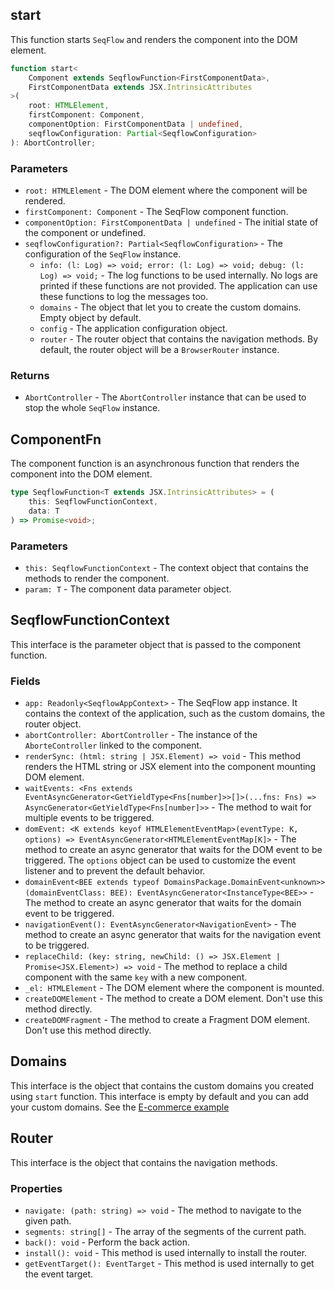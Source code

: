 ## start

This function starts `SeqFlow` and renders the component into the DOM element.

```ts
function start<
	Component extends SeqflowFunction<FirstComponentData>,
	FirstComponentData extends JSX.IntrinsicAttributes
>(
	root: HTMLElement,
	firstComponent: Component,
	componentOption: FirstComponentData | undefined,
	seqflowConfiguration: Partial<SeqflowConfiguration>
): AbortController;
```

### Parameters

- `root: HTMLElement` - The DOM element where the component will be rendered.
- `firstComponent: Component` - The SeqFlow component function.
- `componentOption: FirstComponentData | undefined` - The initial state of the component or undefined.
- `seqflowConfiguration?: Partial<SeqflowConfiguration>` - The configuration of the `SeqFlow` instance.
     - `info: (l: Log) => void; error: (l: Log) => void; debug: (l: Log) => void;` - The log functions to be used internally. No logs are printed if these functions are not provided. The application can use these functions to log the messages too.
     - `domains` - The object that let you to create the custom domains. Empty object by default.
     - `config` - The application configuration object.
     - `router` - The router object that contains the navigation methods. By default, the router object will be a `BrowserRouter` instance.

### Returns

- `AbortController` - The `AbortController` instance that can be used to stop the whole `SeqFlow` instance.

## ComponentFn

The component function is an asynchronous function that renders the component into the DOM element.

```ts
type SeqflowFunction<T extends JSX.IntrinsicAttributes> = (
	this: SeqflowFunctionContext,
	data: T
) => Promise<void>;
```

### Parameters

- `this: SeqflowFunctionContext` - The context object that contains the methods to render the component.
- `param: T` - The component data parameter object.

## SeqflowFunctionContext

This interface is the parameter object that is passed to the component function.

### Fields

- `app: Readonly<SeqflowAppContext>` - The SeqFlow app instance. It contains the context of the application, such as the custom domains, the router object.
- `abortController: AbortController` - The instance of the `AborteController` linked to the component.
- `renderSync: (html: string | JSX.Element) => void` - This method renders the HTML string or JSX element into the component mounting DOM element.
- `waitEvents: <Fns extends EventAsyncGenerator<GetYieldType<Fns[number]>>[]>(...fns: Fns) => AsyncGenerator<GetYieldType<Fns[number]>>` - The method to wait for multiple events to be triggered.
- `domEvent: <K extends keyof HTMLElementEventMap>(eventType: K, options) => EventAsyncGenerator<HTMLElementEventMap[K]>` - The method to create an async generator that waits for the DOM event to be triggered. The `options` object can be used to customize the event listener and to prevent the default behavior.
- `domainEvent<BEE extends typeof DomainsPackage.DomainEvent<unknown>>(domainEventClass: BEE): EventAsyncGenerator<InstanceType<BEE>>` - The method to create an async generator that waits for the domain event to be triggered.
- `navigationEvent(): EventAsyncGenerator<NavigationEvent>` - The method to create an async generator that waits for the navigation event to be triggered.
- `replaceChild: (key: string, newChild: () => JSX.Element | Promise<JSX.Element>) => void` - The method to replace a child component with the same `key` with a new component.
- `_el: HTMLElement` - The DOM element where the component is mounted.
- `createDOMElement` - The method to create a DOM element. Don't use this method directly.
- `createDOMFragment` - The method to create a Fragment DOM element. Don't use this method directly.

## Domains

This interface is the object that contains the custom domains you created using `start` function.
This interface is empty by default and you can add your custom domains. See the <a target="_blank" href="https://github.com/allevo/seqflow-js/tree/main/examples/e-commerce">E-commerce example</a>

## Router

This interface is the object that contains the navigation methods.

### Properties

- `navigate: (path: string) => void` - The method to navigate to the given path.
- `segments: string[]` - The array of the segments of the current path.
- `back(): void` - Perform the back action.
- `install(): void` - This method is used internally to install the router.
- `getEventTarget(): EventTarget` - This method is used internally to get the event target.
